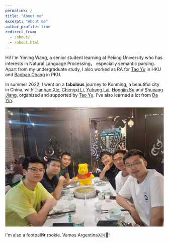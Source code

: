 ```yaml
---
permalink: /
title: "About me"
excerpt: "About me"
author_profile: true
redirect_from: 
  - /about/
  - /about.html
---
```


Hi! I'm Yiming Wang, a senior student learning at Peking University who has interests in Natural Language Processing， especially semantic parsing. Apart from my undergraduate study, I also worked as RA for [Tao Yu](https://taoyds.github.io/) in HKU and [Baobao Chang](https://cs.pku.edu.cn/info/1181/1543.htm) in PKU.

In summer 2022, I went on a <b>fabulous</b> journey to Kunming, a beautiful city in China, with [Tianbao Xie](https://tianbaoxie.com/), [Chengxi Li](https://baigker.github.io/Home-Page/), [Yuhang Lai](https://halfrot.github.io/), [Hongjin Su](https://hongjin-su.github.io/) and [Shuyang Jiang](https://scholar.google.com/citations?user=slwTiOUAAAAJ&hl=zh-CN&oi=ao), organized and supported by [Tao Yu](https://taoyds.github.io/). I've also learned a lot from [Da Yin](https://wadeyin9712.github.io/). 

![](../images/KM.jpg)

I'm also a football⚽️ rookie. Vamos Argentina🇦🇷🦅!
